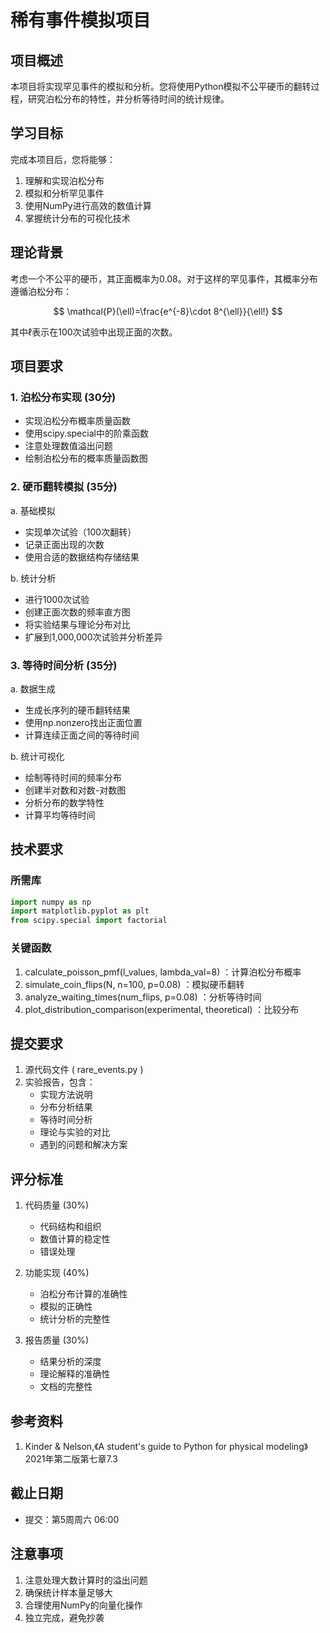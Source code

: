 

# 稀有事件模拟项目

## 项目概述

本项目将实现罕见事件的模拟和分析。您将使用Python模拟不公平硬币的翻转过程，研究泊松分布的特性，并分析等待时间的统计规律。

## 学习目标

完成本项目后，您将能够：
1. 理解和实现泊松分布
2. 模拟和分析罕见事件
3. 使用NumPy进行高效的数值计算
4. 掌握统计分布的可视化技术

## 理论背景

考虑一个不公平的硬币，其正面概率为0.08。对于这样的罕见事件，其概率分布遵循泊松分布：

$$
\mathcal{P}(\ell)=\frac{e^{-8}\cdot 8^{\ell}}{\ell!}
$$

其中$\ell$表示在100次试验中出现正面的次数。

## 项目要求

### 1. 泊松分布实现 (30分)
- 实现泊松分布概率质量函数
- 使用scipy.special中的阶乘函数
- 注意处理数值溢出问题
- 绘制泊松分布的概率质量函数图

### 2. 硬币翻转模拟 (35分)
a. 基础模拟
   - 实现单次试验（100次翻转）
   - 记录正面出现的次数
   - 使用合适的数据结构存储结果

b. 统计分析
   - 进行1000次试验
   - 创建正面次数的频率直方图
   - 将实验结果与理论分布对比
   - 扩展到1,000,000次试验并分析差异

### 3. 等待时间分析 (35分)
a. 数据生成
   - 生成长序列的硬币翻转结果
   - 使用np.nonzero找出正面位置
   - 计算连续正面之间的等待时间

b. 统计可视化
   - 绘制等待时间的频率分布
   - 创建半对数和对数-对数图
   - 分析分布的数学特性
   - 计算平均等待时间

## 技术要求

### 所需库
```python
import numpy as np
import matplotlib.pyplot as plt
from scipy.special import factorial
```

### 关键函数
1. calculate_poisson_pmf(l_values, lambda_val=8) ：计算泊松分布概率
2. simulate_coin_flips(N, n=100, p=0.08) ：模拟硬币翻转
3. analyze_waiting_times(num_flips, p=0.08) ：分析等待时间
4. plot_distribution_comparison(experimental, theoretical) ：比较分布
## 提交要求
1. 源代码文件 ( rare_events.py )
2. 实验报告，包含：
   - 实现方法说明
   - 分布分析结果
   - 等待时间分析
   - 理论与实验的对比
   - 遇到的问题和解决方案
## 评分标准
1. 代码质量 (30%)
   
   - 代码结构和组织
   - 数值计算的稳定性
   - 错误处理
2. 功能实现 (40%)
   
   - 泊松分布计算的准确性
   - 模拟的正确性
   - 统计分析的完整性
3. 报告质量 (30%)
   
   - 结果分析的深度
   - 理论解释的准确性
   - 文档的完整性
## 参考资料
1. Kinder & Nelson,《A student's guide to Python for physical modeling》2021年第二版第七章7.3
## 截止日期
- 提交：第5周周六 06:00
## 注意事项
1. 注意处理大数计算时的溢出问题
2. 确保统计样本量足够大
3. 合理使用NumPy的向量化操作
4. 独立完成，避免抄袭